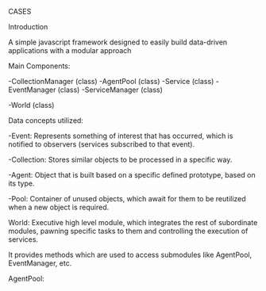 CASES

Introduction

A simple javascript framework designed to easily build data-driven applications with a modular approach

Main Components:

-CollectionManager (class)
-AgentPool (class)
-Service (class)
-EventManager (class)
-ServiceManager (class)

-World (class)

Data concepts utilized:

-Event: Represents something of interest that has occurred, which is notified to observers (services subscribed to that event).

-Collection: Stores similar objects to be processed in a specific way.

-Agent: Object that is built based on a specific defined prototype, based on its type.

-Pool: Container of unused objects, which await for them to be reutilized when a new object is required.


World: Executive high level module, which integrates the rest of subordinate modules, pawning specific tasks to them and controlling the execution of services. 

It provides methods which are used to access submodules like AgentPool, EventManager, etc.

AgentPool: 
